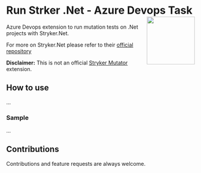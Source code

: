 # Run Strker .Net - Azure Devops Task [<img src="https://raw.githubusercontent.com/raschmitt/run-stryker-task/master/run-stryker/icon.png" align='right' width="128"/>](https://github.com/raschmitt/run-stryker-tas)

Azure Devops extension to run mutation tests on .Net projects with Stryker.Net.

For more on Stryker.Net please refer to their [official repository](https://github.com/stryker-mutator/stryker-net)

**Disclaimer:** This is not an official [Stryker Mutator](https://stryker-mutator.io/) extension.

## How to use

...

### Sample

...

## Contributions

  Contributions and feature requests are always welcome.
